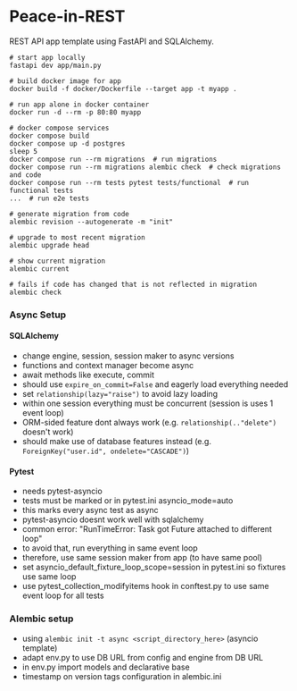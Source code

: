 # Peace-in-REST

REST API app template using FastAPI and SQLAlchemy.

```
# start app locally
fastapi dev app/main.py

# build docker image for app
docker build -f docker/Dockerfile --target app -t myapp . 

# run app alone in docker container
docker run -d --rm -p 80:80 myapp

# docker compose services
docker compose build
docker compose up -d postgres
sleep 5
docker compose run --rm migrations  # run migrations
docker compose run --rm migrations alembic check  # check migrations and code
docker compose run --rm tests pytest tests/functional  # run functional tests
...  # run e2e tests

# generate migration from code
alembic revision --autogenerate -m "init"

# upgrade to most recent migration
alembic upgrade head

# show current migration
alembic current

# fails if code has changed that is not reflected in migration
alembic check
```


### Async Setup

#### SQLAlchemy

- change engine, session, session maker to async versions
- functions and context manager become async
- await methods like execute, commit
- should use `expire_on_commit=False` and eagerly load everything needed
- set `relationship(lazy="raise")` to avoid lazy loading
- within one session everything must be concurrent (session is uses 1 event loop)
- ORM-sided feature dont always work (e.g. `relationship(.."delete")` doesn't work)
- should make use of database features instead (e.g. `ForeignKey("user.id", ondelete="CASCADE")`)

#### Pytest

- needs pytest-asyncio
- tests must be marked or in pytest.ini asyncio_mode=auto
- this marks every async test as async
- pytest-asyncio doesnt work well with sqlalchemy
- common error: "RunTimeError: Task got Future attached to different loop"
- to avoid that, run everything in same event loop
- therefore, use same session maker from app (to have same pool)
- set asyncio_default_fixture_loop_scope=session in pytest.ini so fixtures use same loop
- use pytest_collection_modifyitems hook in conftest.py to use same event loop for all tests


### Alembic setup

- using `alembic init -t async <script_directory_here>` (asyncio template)
- adapt env.py to use DB URL from config and engine from DB URL
- in env.py import models and declarative base
- timestamp on version tags configuration in alembic.ini